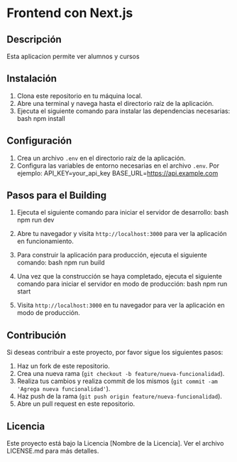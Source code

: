 # Frontend con Next.js

## Descripción
Esta aplicacion permite ver alumnos y cursos

## Instalación
1. Clona este repositorio en tu máquina local.
2. Abre una terminal y navega hasta el directorio raíz de la aplicación.
3. Ejecuta el siguiente comando para instalar las dependencias necesarias:
bash 
npm install
## Configuración
1. Crea un archivo `.env` en el directorio raíz de la aplicación.
2. Configura las variables de entorno necesarias en el archivo `.env`. Por ejemplo:
API_KEY=your_api_key 
BASE_URL=https://api.example.com
## Pasos para el Building
1. Ejecuta el siguiente comando para iniciar el servidor de desarrollo:
bash 
npm run dev
2. Abre tu navegador y visita `http://localhost:3000` para ver la aplicación en funcionamiento.

3. Para construir la aplicación para producción, ejecuta el siguiente comando:
bash 
npm run build
4. Una vez que la construcción se haya completado, ejecuta el siguiente comando para iniciar el servidor en modo de producción:
bash 
npm run start
5. Visita `http://localhost:3000` en tu navegador para ver la aplicación en modo de producción.

## Contribución
Si deseas contribuir a este proyecto, por favor sigue los siguientes pasos:
1. Haz un fork de este repositorio.
2. Crea una nueva rama (`git checkout -b feature/nueva-funcionalidad`).
3. Realiza tus cambios y realiza commit de los mismos (`git commit -am 'Agrega nueva funcionalidad'`).
4. Haz push de la rama (`git push origin feature/nueva-funcionalidad`).
5. Abre un pull request en este repositorio.

## Licencia
Este proyecto está bajo la Licencia [Nombre de la Licencia]. Ver el archivo LICENSE.md para más detalles.
